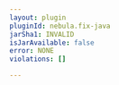 ```yaml
---
layout: plugin
pluginId: nebula.fix-java
jarSha1: INVALID
isJarAvailable: false
error: NONE
violations: []

---
```

